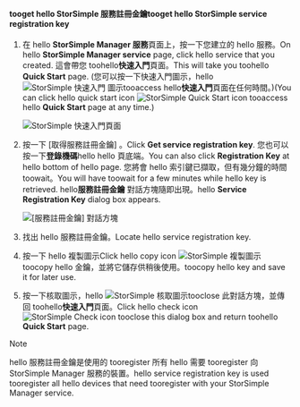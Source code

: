 <!--author=SharS last changed: 9/17/15-->


#### <a name="tooget-hello-storsimple-service-registration-key"></a><span data-ttu-id="64235-101">tooget hello StorSimple 服務註冊金鑰</span><span class="sxs-lookup"><span data-stu-id="64235-101">tooget hello StorSimple service registration key</span></span>
1. <span data-ttu-id="64235-102">在 hello **StorSimple Manager 服務**頁面上，按一下您建立的 hello 服務。</span><span class="sxs-lookup"><span data-stu-id="64235-102">On hello **StorSimple Manager service** page, click hello service that you created.</span></span> <span data-ttu-id="64235-103">這會帶您 toohello**快速入門**頁面。</span><span class="sxs-lookup"><span data-stu-id="64235-103">This will take you toohello **Quick Start** page.</span></span> <span data-ttu-id="64235-104">(您可以按一下快速入門圖示，hello ![StorSimple 快速入門 圖示](./media/storsimple-get-service-registration-key-gov/HCS_QuickStartIcon-include.png)tooaccess hello**快速入門**頁面在任何時間。)</span><span class="sxs-lookup"><span data-stu-id="64235-104">(You can click hello quick start icon ![StorSimple Quick Start icon ](./media/storsimple-get-service-registration-key-gov/HCS_QuickStartIcon-include.png) tooaccess hello **Quick Start** page at any time.)</span></span>
   
     ![StorSimple 快速入門頁面](./media/storsimple-get-service-registration-key-gov/HCS_ServiceQuickStart-gov-include.png)
2. <span data-ttu-id="64235-106">按一下 [取得服務註冊金鑰] 。</span><span class="sxs-lookup"><span data-stu-id="64235-106">Click **Get service registration key**.</span></span> <span data-ttu-id="64235-107">您也可以按一下**登錄機碼**hello hello 頁底端。</span><span class="sxs-lookup"><span data-stu-id="64235-107">You can also click **Registration Key** at hello bottom of hello page.</span></span> <span data-ttu-id="64235-108">您將會 hello 索引鍵已擷取，但有幾分鐘的時間 toowait。</span><span class="sxs-lookup"><span data-stu-id="64235-108">You will have toowait for a few minutes while hello key is retrieved.</span></span> <span data-ttu-id="64235-109">hello**服務註冊金鑰** 對話方塊隨即出現。</span><span class="sxs-lookup"><span data-stu-id="64235-109">hello **Service Registration Key** dialog box appears.</span></span>
   
     ![[服務註冊金鑰] 對話方塊](./media/storsimple-get-service-registration-key-gov/HCS_ServiceRegistrationKey-gov-include.png)
3. <span data-ttu-id="64235-111">找出 hello 服務註冊金鑰。</span><span class="sxs-lookup"><span data-stu-id="64235-111">Locate hello service registration key.</span></span>
4. <span data-ttu-id="64235-112">按一下 hello 複製圖示</span><span class="sxs-lookup"><span data-stu-id="64235-112">Click hello copy icon</span></span> ![StorSimple 複製圖示](./media/storsimple-get-service-registration-key-gov/HCS_CopyIcon-include.png) <span data-ttu-id="64235-114">toocopy hello 金鑰，並將它儲存供稍後使用。</span><span class="sxs-lookup"><span data-stu-id="64235-114">toocopy hello key and save it for later use.</span></span>
5. <span data-ttu-id="64235-115">按一下核取圖示，hello ![StorSimple 核取圖示](./media/storsimple-get-service-registration-key-gov/HCS_CheckIcon-include.png)tooclose 此對話方塊，並傳回 toohello**快速入門**頁面。</span><span class="sxs-lookup"><span data-stu-id="64235-115">Click hello check icon ![StorSimple Check icon](./media/storsimple-get-service-registration-key-gov/HCS_CheckIcon-include.png) tooclose this dialog box and return toohello **Quick Start** page.</span></span>

> [!NOTE]
> <span data-ttu-id="64235-116">hello 服務註冊金鑰是使用的 tooregister 所有 hello 需要 tooregister 向 StorSimple Manager 服務的裝置。</span><span class="sxs-lookup"><span data-stu-id="64235-116">hello service registration key is used tooregister all hello devices that need tooregister with your StorSimple Manager service.</span></span>
> 
> 


